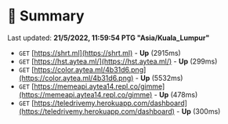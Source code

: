# 📖 Summary
Last updated: **21/5/2022, 11:59:54 PTG "Asia/Kuala_Lumpur"**

- `GET` [https://shrt.ml](https://shrt.ml) - **Up** (2915ms)
- `GET` [https://hst.aytea.ml/](https://hst.aytea.ml/) - **Up** (299ms)
- `GET` [https://color.aytea.ml/4b31d6.png](https://color.aytea.ml/4b31d6.png) - **Up** (5532ms)
- `GET` [https://memeapi.aytea14.repl.co/gimme](https://memeapi.aytea14.repl.co/gimme) - **Up** (478ms)
- `GET` [https://teledrivemy.herokuapp.com/dashboard](https://teledrivemy.herokuapp.com/dashboard) - **Up** (300ms)
